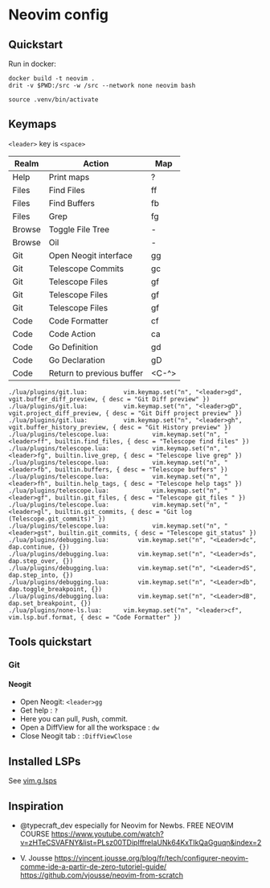 # Neovim config

## Quickstart
Run in docker:
```
docker build -t neovim .
drit -v $PWD:/src -w /src --network none neovim bash
```
```
source .venv/bin/activate
```

## Keymaps

`<leader>` key is `<space>`

| Realm       | Action   | Map      |
| ----------- | ----------------------- | --------- |
| Help        | Print maps              | <ldr>? |
|  Files      | Find Files              | <ldr>ff           |
|  Files      | Find Buffers            |  <ldr>fb         |
|  Files      | Grep                    |  <ldr>fg         |
| Browse      | Toggle File Tree        | <ldr>- |
| Browse      | Oil                     | <ldr>- |
|  Git        | Open Neogit interface   |  <ldr>gg         |
|  Git        | Telescope Commits       |  <ldr>gc         |
|  Git        | Telescope Files         |  <ldr>gf         |
|  Git        | Telescope Files         |  <ldr>gf         |
|  Git        | Telescope Files         |  <ldr>gf         |
|  Code       | Code Formatter |  <ldr>cf         |
|  Code       | Code Action |  <ldr>ca         |
|  Code       | Go Definition |  gd         |
|  Code       | Go Declaration |  gD         |
|  Code       | Return to previous buffer |  <C-^>         |

```
./lua/plugins/git.lua:			vim.keymap.set("n", "<leader>gd", vgit.buffer_diff_preview, { desc = "Git Diff preview" })
./lua/plugins/git.lua:			vim.keymap.set("n", "<leader>gD", vgit.project_diff_preview, { desc = "Git Diff project preview" })
./lua/plugins/git.lua:			vim.keymap.set("n", "<leader>gh", vgit.buffer_history_preview, { desc = "Git History preview" })
./lua/plugins/telescope.lua:			vim.keymap.set("n", "<leader>ff", builtin.find_files, { desc = "Telescope find files" })
./lua/plugins/telescope.lua:			vim.keymap.set("n", "<leader>fg", builtin.live_grep, { desc = "Telescope live grep" })
./lua/plugins/telescope.lua:			vim.keymap.set("n", "<leader>fb", builtin.buffers, { desc = "Telescope buffers" })
./lua/plugins/telescope.lua:			vim.keymap.set("n", "<leader>fh", builtin.help_tags, { desc = "Telescope help tags" })
./lua/plugins/telescope.lua:			vim.keymap.set("n", "<leader>gf", builtin.git_files, { desc = "Telescope git_files " })
./lua/plugins/telescope.lua:			vim.keymap.set("n", "<leader>gl", builtin.git_commits, { desc = "Git log (Telescope.git_commits)" })
./lua/plugins/telescope.lua:			vim.keymap.set("n", "<leader>gst", builtin.git_commits, { desc = "Telescope git_status" })
./lua/plugins/debugging.lua:		vim.keymap.set("n", "<Leader>dc", dap.continue, {})
./lua/plugins/debugging.lua:		vim.keymap.set("n", "<Leader>ds", dap.step_over, {})
./lua/plugins/debugging.lua:		vim.keymap.set("n", "<Leader>dS", dap.step_into, {})
./lua/plugins/debugging.lua:		vim.keymap.set("n", "<Leader>db", dap.toggle_breakpoint, {})
./lua/plugins/debugging.lua:		vim.keymap.set("n", "<Leader>dB", dap.set_breakpoint, {})
./lua/plugins/none-ls.lua:		vim.keymap.set("n", "<leader>cf", vim.lsp.buf.format, { desc = "Code Formatter" })
```
## Tools quickstart
### Git
#### Neogit

* Open Neogit: `<leader>gg`
* Get help : `?`
* Here you can `p`ull, `P`ush, `c`ommit.
* Open a DiffView for all the workspace : `dw`
* Close Neogit tab : `:DiffViewClose`


## Installed LSPs
See [vim.g.lsps](lua/core/options.lua)

## Inspiration

- @typecraft_dev especially for Neovim for Newbs. FREE NEOVIM COURSE 
https://www.youtube.com/watch?v=zHTeCSVAFNY&list=PLsz00TDipIffreIaUNk64KxTIkQaGguqn&index=2 

- V. Jousse https://vincent.jousse.org/blog/fr/tech/configurer-neovim-comme-ide-a-partir-de-zero-tutoriel-guide/ https://github.com/vjousse/neovim-from-scratch

